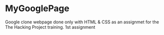# MyGooglePage

Google clone webpage done only with HTML & CSS as an assignmet for the The Hacking Project training. 1st assignment
